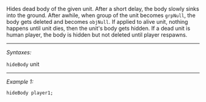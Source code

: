 Hides dead body of the given unit. After a short delay, the body slowly sinks into the ground. After awhile, when group of the unit becomes `grpNull`, the body gets deleted and becomes `objNull`. If applied to alive unit, nothing happens until unit dies, then the unit's body gets hidden. If a dead unit is human player, the body is hidden but not deleted until player respawns.


---
*Syntaxes:*

`hideBody` unit

---
*Example 1:*

```sqf
hideBody player1;
```